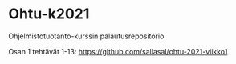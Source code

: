 # Ohtu-k2021
Ohjelmistotuotanto-kurssin palautusrepositorio

Osan 1 tehtävät 1-13: https://github.com/sallasal/ohtu-2021-viikko1
